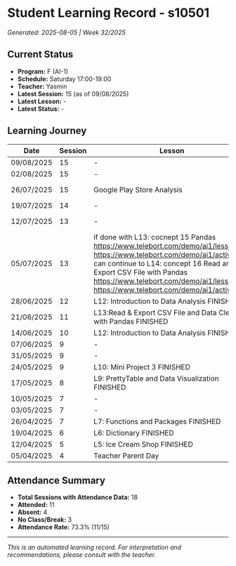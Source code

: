 # Student Learning Record - s10501
*Generated: 2025-08-05 | Week 32/2025*

## Current Status
- **Program:** F (AI-1)
- **Schedule:** Saturday 17:00-19:00
- **Teacher:** Yasmin
- **Latest Session:** 15 (as of 09/08/2025)
- **Latest Lesson:** -
- **Latest Status:** -

## Learning Journey
| Date | Session | Lesson | Attendance | Progress |
|------|---------|--------|------------|----------|
| 09/08/2025 | 15 | - | - | - |
| 02/08/2025 | 15 | - | Absent | - |
| 26/07/2025 | 15 | Google Play Store Analysis | Yasmin | In Progress |
| 19/07/2025 | 14 | - | Yasmin | - |
| 12/07/2025 | 13 | - | No Class | In Progress |
| 05/07/2025 | 13 | if done with L13: cocnept 15 Pandas https://www.telebort.com/demo/ai1/lesson/15 https://www.telebort.com/demo/ai1/activity/15 can continue to L14: concept 16  Read and Export CSV File with Pandas https://www.telebort.com/demo/ai1/lesson/16  https://www.telebort.com/demo/ai1/activity/16 | Aisyah | In Progress |
| 28/06/2025 | 12 | L12: Introduction to Data Analysis FINISHED | Yasmin | Completed |
| 21/06/2025 | 11 | L13:Read & Export CSV File and Data Cleaning with Pandas FINISHED | Aisyah | Completed |
| 14/06/2025 | 10 | L12: Introduction to Data Analysis FINISHED | Yasmin | Completed |
| 07/06/2025 | 9 | - | No Class | - |
| 31/05/2025 | 9 | - | Absent | - |
| 24/05/2025 | 9 | L10: Mini Project 3 FINISHED | Yasmin | Completed |
| 17/05/2025 | 8 | L9: PrettyTable and Data Visualization FINISHED | Yasmin | Completed |
| 10/05/2025 | 7 | - | Absent | - |
| 03/05/2025 | 7 | - | Absent | - |
| 26/04/2025 | 7 | L7: Functions and Packages FINISHED | Yasmin | Completed |
| 19/04/2025 | 6 | L6: Dictionary FINISHED | Aisyah | Completed |
| 12/04/2025 | 5 | L5: Ice Cream Shop FINISHED | Yasmin | Completed |
| 05/04/2025 | 4 | Teacher Parent Day | No Class | - |

## Attendance Summary
- **Total Sessions with Attendance Data:** 18
- **Attended:** 11
- **Absent:** 4
- **No Class/Break:** 3
- **Attendance Rate:** 73.3% (11/15)

---
*This is an automated learning record. For interpretation and recommendations, please consult with the teacher.*